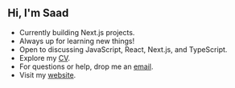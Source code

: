 ## Hi, I'm Saad 

- Currently building Next.js projects.
- Always up for learning new things!
- Open to discussing JavaScript, React, Next.js, and TypeScript.
- Explore my [CV](https://docs.google.com/document/d/1pF2V1SJlKJWsIUARQiJ6rf6X-uFd3kVxMd8ZS30ruZ4/edit?usp=sharing).
- For questions or help, drop me an [email](mailto:saadfarhan347@gmail.com).
- Visit my [website](https://saadfarhan-bio.vercel.app).
